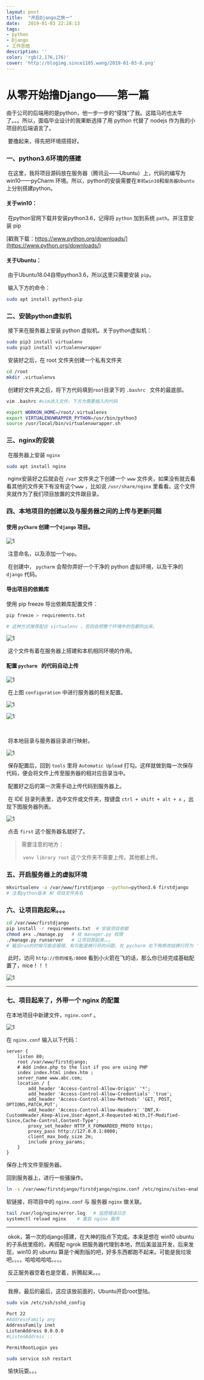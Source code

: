 ```yaml
---
layout: post
title:  "开启Django之旅一"
date:   2019-01-03 22:28:13
tags:
- python
- Django
- 工作总结
description: ''
color: 'rgb(2,176,176)'
cover: 'http://blogimg.since1105.wang/2019-01-03-8.png'
---
```


# 从零开始撸Django——第一篇

​	由于公司的后端用的是python，他一步一步的“侵蚀”了我。这踏马的也太牛了。。。所以，面临毕业设计的我果断选择了用 python 代替了 nodejs 作为我的小项目的后端语言了。

​	要撸起来，得先把环境搭搭好。

### 一、python3.6环境的搭建

​	在这里，我将项目源码放在服务器（腾讯云——Ubuntu）上，代码的编写为 win10——pyCharm 环境。所以，python的安装需要在`本机win10`和`服务器Ubuntu`上分别搭建python。

#### 关于win10：

​	在python官网下载并安装python3.6，记得将 `python` 加到系统 `path`。并注意安装 pip

[戳我下载：https://www.python.org/downloads/](https://www.python.org/downloads/)

#### 关于Ubuntu：

​	由于Ubuntu18.04自带python3.6，所以这里只需要安装 `pip`。

​	输入下方的命令：

```bash
sudo apt install python3-pip
```



### 二、安装python虚拟机

​	接下来在服务器上安装 python 虚拟机。关于python虚拟机：

```bash
sudo pip3 install virtualenv
sudo pip3 install virtualenvwrapper
```

​	安装好之后，在 root 文件夹创建一个私有文件夹

```bash
cd /root
mkdir .virtualenvs
```

​	创建好文件夹之后，将下方代码填到`root`目录下的 `.bashrc ` 文件的最底部。

```bash
vim .bashrc #vim进入文件，下方为需要插入的代码

export WORKON_HOME=/root/.virtualenvs
export VIRTUALENVWRAPPER_PYTHON=/usr/bin/python3 
source /usr/local/bin/virtualenvwrapper.sh
```



### 三、nginx的安装

​	在服务器上安装 `nginx` 

```bash
sudo apt install nginx
```

​	nginx安装好之后就会在 `/var` 文件夹之下创建一个 `www` 文件夹，如果没有就去看看其他的文件夹下有没有这个`www` ，比如说 `/usr/share/nginx` 里看看。这个文件夹就作为了我们项目放置的文件跟目录。



### 四、本地项目的创建以及与服务器之间的上传与更新问题



#### 使用 `pyCharm` 创建一个`django` 项目。

![1](http://blogimg.since1105.wang/2019-01-03-1.png?a=1)

​	注意命名，以及添加一个`app`。

​	在创建中， `pycharm` 会帮你弄好一个干净的 python 虚拟环境，以及干净的 `django` 代码。



#### 导出项目的依赖库

使用 pip freeze 导出依赖库配置文件：

```bash
pip freeze > requirements.txt

# 这种方式推荐配合 virtualenv ，否则会把整个环境中的包都列出来。
```

![1](http://blogimg.since1105.wang/2019-01-03-2.png)

​	这个文件有着在服务器上搭建和本机相同环境的作用。



#### 配置 `pycharm ` 的代码自动上传

![1](http://blogimg.since1105.wang/2019-01-03-3.png)



​	在上图 `configuration` 中进行服务器的相关配置。



![1](http://blogimg.since1105.wang/2019-01-03-4.png)

![1](http://blogimg.since1105.wang/2019-01-03-5.png)

​	

​	将本地目录与服务器目录进行映射。



![1](http://blogimg.since1105.wang/2019-01-03-6.png)



​	保存配置后，回到 `tools` 里将 `Automatic Upload` 打勾。这样就做到每一次保存代码，便会将文件上传至服务器的相对应目录当中。

​	配置好之后的第一次需手动上传代码到服务器上。

​	在 IDE 目录列表里，选中文件或文件夹，按键盘 `ctrl + shift + alt + x` ，出现下图服务器列表。

![1](http://blogimg.since1105.wang/2019-01-03-7.png)

​	点击 `first` 这个服务器名就好了。

> 需要注意的地方：
>
> ​        `venv library root` 这个文件夹不需要上传。其他都上传。



### 五、开启服务器上的虚拟环境

```bash
mkvirtualenv -a /var/www/firstdjango --python=python3.6 firstdjango
# 注意python版本 和 项目文件夹名
```



### 六、让项目跑起来。。。

```bash
cd /var/www/firstdjango
pip install -r requirements.txt  # 安装项目依赖
chmod a+x ./manage.py   # 给 manager.py 权限
./manage.py runserver   # 让项目跑起来。。。
# 最后run的时候可能会报错，有可能是换行符的问题，在 pycharm 右下角修改给换行符为 '/n' 就好了
```

​	此时，访问 `http://你的域名:8000` 看到小火箭在飞的话，那么你已经完成基础配置了，nice！！！

![1](http://blogimg.since1105.wang/2019-01-03-8.png)



-----

### 七、项目起来了，外带一个 nginx 的配置

在本地项目中新建文件，`nginx.conf` 。

![1](http://blogimg.since1105.wang/2019-01-03-9.png)

在 `nginx.conf` 输入以下代码：

```nginx
server {
    listen 80;
    root /var/www/firstdjango;
    # Add index.php to the list if you are using PHP
    index index.html index.htm ;
    server_name www.abc.com;
    location / {
        add_header 'Access-Control-Allow-Origin' '*';
        add_header 'Access-Control-Allow-Credentials' 'true';
        add_header 'Access-Control-Allow-Methods' 'GET, POST, OPTIONS,PATCH,PUT';
        add_header 'Access-Control-Allow-Headers' 'DNT,X-CustomHeader,Keep-Alive,User-Agent,X-Requested-With,If-Modified-Since,Cache-Control,Content-Type';
        proxy_set_header HTTP_X_FORWARDED_PROTO https;
        proxy_pass http://127.0.0.1:8000;
        client_max_body_size 2m;
        include proxy_params;
    }
}
```

保存上传文件至服务器。



回到服务器上，进行一些骚操作。

```bash
ln -s /var/www/firstdjango/firstdjango/nginx.conf /etc/nginx/sites-enabled/firstdjango
```

软链接，将项目中的 `nginx.conf` 与 服务器 `nginx` 做关联。

```bash
tail /var/log/nginx/error.log   # 监控错误日志
systemctl reload nginx    # 重启 nginx 服务
```



------------

​	okok，第一次的django搭建，在大神的指点下完成。本来是想在 win10 ubuntu的子系统里搭的，再搭配 ngrok 把服务器代理到本地，然后美滋滋开发，后来发现，win10 的 ubuntu 算是个阉割版的吧，好多东西都跑不起来。可能是我垃圾吧。。。。哈哈哈哈哈。。。。

​	反正服务器空着也是空着，折腾起来。。。

----

​	我擦，最后的最后，这应该放前面的，Ubuntu开启root登陆。

```bash
sudo vim /etc/ssh/sshd_config

Port 22
#AddressFamily any
AddressFamily inet
ListenAddress 0.0.0.0
#ListenAddress ::

PermitRootLogin yes

sudo service ssh restart
```

​	愉快玩耍。。。